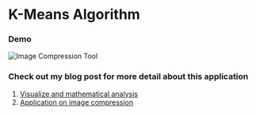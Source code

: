 # K-Means Algorithm

### Demo
![Image Compression Tool](Image-Compression-Segmentation/demo_visualization.gif)

### Check out my blog post for more detail about this application
1. [Visualize and mathematical analysis](https://dunglai.github.io/2017/06/01/k-means/)
2. [Application on image compression](https://dunglai.github.io/2017/06/10/image-compression/)
  
